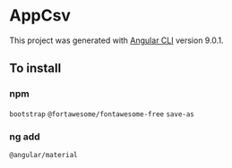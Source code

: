 # AppCsv

This project was generated with [Angular CLI](https://github.com/angular/angular-cli) version 9.0.1.

## To install
### npm
`bootstrap` `@fortawesome/fontawesome-free` `save-as`

### ng add
`@angular/material`
